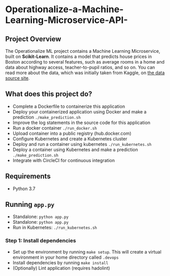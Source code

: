 # Operationalize-a-Machine-Learning-Microservice-API-


## Project Overview

The Operationalize ML project contains a Machine Learning Microservice, built on **Scikit-Learn**. It contains a model that predicts house prices in Boston according to several features, such as average rooms in a home and data about highway access, teacher-to-pupil ratios, and so on. You can read more about the data, which was initially taken from Kaggle, on [the data source site](https://www.kaggle.com/c/boston-housing). 

## What does this project do?

- Complete a Dockerfile to containerize this application
- Deploy your containerized application using Docker and make a prediction `./make_prediction.sh`
- Improve the log statements in the source code for this application
- Run a docker container `./run_docker.sh`
- Upload container into a public registry (hub.docker.com)
- Configure Kubernetes and create a Kubernetes cluster
- Deploy and run a container using kubernetes `./run_kubernetes.sh`
- Deploy a container using Kubernetes and make a prediction `./make_prediction.sh`
- Integrate with CircleCI for continuous integration

## Requirements
 - Python 3.7

## Running `app.py`

- Standalone:  `python app.py`
- Standalone:  `python app.py`
- Run in Kubernetes:  `./run_kubernetes.sh`

### Step 1: Install dependencies

- Set up the environment by running `make setup`. This will create a virtual environment in your home directory called `.devops`
- Install dependencies by running `make install`
- (Optionally) Lint application (requires hadolint)
